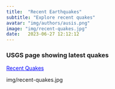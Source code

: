 ```yaml
---
title:  "Recent Earthquakes"
subtitle: "Explore recent quakes"
avatar: "img/authors/ausis.png"
image: "img/recent-quakes.jpg"
date:   2023-06-27 12:12:12
---
```


### USGS page showing latest quakes

<a href="https://earthquake.usgs.gov/earthquakes/map/?extent=-68.84767,-47.63672&extent=76.96033,402.36328&baseLayer=satellite&list=false" style="color:blue;" target="_blank" rel="noopener noreferrer">Recent Quakes</a>

img/recent-quakes.jpg

